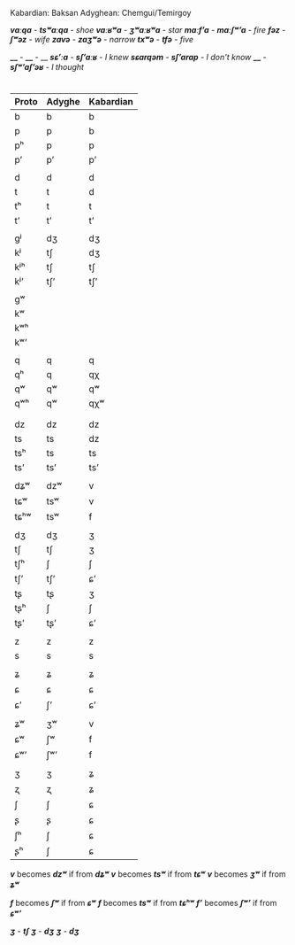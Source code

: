 
Kabardian: Baksan
Adyghean: Chemgui/Temirgoy


**_vaːqa_** - **_tsʷaːqa_** - _shoe_
**_vaːʁʷa_** - **_ʒʷaːʁʷa_** - _star_
**_maːfʼa_** - **_maːʃʷʼa_** - _fire_
**_fəz_** - **_ʃʷəz_** - _wife_
**_zavə_** - **_zaʒʷə_** - _narrow_
**_txʷə_** - **_tfə_** - _five_

**__** - **__** - __
**_sɕʼːa_** - **_sʃʼaːʁ_** - _I knew_
**_sɕarqəm_** - **_sʃʼarap_** - _I don't know_
**__** - **_sʃʷʼaʃʼəʁ_** - _I thought_




#
|Proto|Adyghe|Kabardian|
|-----|-----|-----|
|b|b|b|
|p|p|b|
|pʰ|p|p|
|pʼ|pʼ|pʼ|
||||
|d|d|d|
|t|t|d|
|tʰ|t|t|
|tʼ|tʼ|tʼ|
||||
|gʲ|dʒ|dʒ|
|kʲ|tʃ|dʒ|
|kʲʰ|tʃ|tʃ|
|kʲʼ|tʃʼ|tʃʼ|
||||
|gʷ|||
|kʷ|||
|kʷʰ|||
|kʷʼ|||
||||
|q|q|q|
|qʰ|q|qχ|
|qʷ|qʷ|qʷ|
|qʷʰ|qʷ|qχʷ|
||||
||||
|dz|dz|dz|
|ts|ts|dz|
|tsʰ|ts|ts|
|tsʼ|tsʼ|tsʼ|
||||
|dʑʷ|dzʷ|v|
|tɕʷ|tsʷ|v|
|tɕʰʷ|tsʷ|f|
||||
|dʒ|dʒ|ʒ|
|tʃ|tʃ|ʒ|
|tʃʰ|ʃ|ʃ|
|tʃʼ|tʃʼ|ɕʼ|
|tʂ|tʂ|ʒ|
|tʂʰ|ʃ|ʃ|
|tʂʼ|tʂʼ|ɕʼ|
||||
|z|z|z|
|s|s|s|
||||
|ʑ|ʑ|ʑ|
|ɕ|ɕ|ɕ|
|ɕʼ|ʃʼ|ɕʼ|
||||
|ʑʷ|ʒʷ|v|
|ɕʷ|ʃʷ|f|
|ɕʷʼ|ʃʷʼ|f|
||||
|ʒ|ʒ|ʑ|
|ʐ|ʐ|ʑ|
|ʃ|ʃ|ɕ|
|ʂ|ʂ|ɕ|
|ʃʰ|ʃ|ɕ|
|ʂʰ|ʃ|ɕ|



**_v_** becomes **_dzʷ_** if from **_dʑʷ_**
**_v_** becomes **_tsʷ_** if from **_tɕʷ_**
**_v_** becomes **_ʒʷ_** if from **_ʑʷ_**

**_f_** becomes **_ʃʷ_** if from **_ɕʷ_**
**_f_** becomes **_tsʷ_** if from **_tɕʰʷ_**
**_fʼ_** becomes **_ʃʷʼ_** if from **_ɕʷʼ_**

**_ʒ_** - **_tʃ_**
**_ʒ_** - **_dʒ_**
**_ʒ_** - **_dʒ_**

